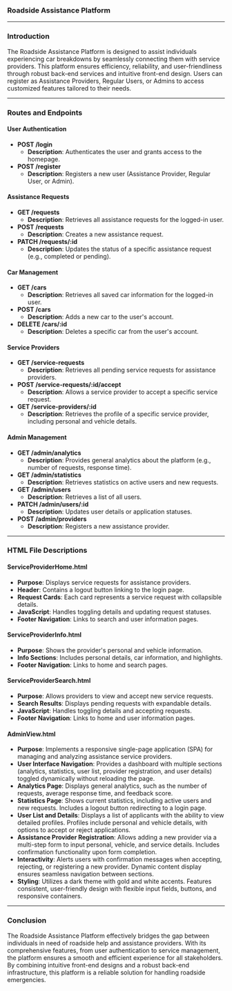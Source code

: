 ### **Roadside Assistance Platform**

---

### **Introduction**
The Roadside Assistance Platform is designed to assist individuals experiencing car breakdowns by seamlessly connecting them with service providers. This platform ensures efficiency, reliability, and user-friendliness through robust back-end services and intuitive front-end design. Users can register as Assistance Providers, Regular Users, or Admins to access customized features tailored to their needs. 

---

### **Routes and Endpoints**

#### **User Authentication**
- **POST /login**
  - **Description**: Authenticates the user and grants access to the homepage.
- **POST /register**
  - **Description**: Registers a new user (Assistance Provider, Regular User, or Admin).

#### **Assistance Requests**
- **GET /requests**
  - **Description**: Retrieves all assistance requests for the logged-in user.
- **POST /requests**
  - **Description**: Creates a new assistance request.
- **PATCH /requests/:id**
  - **Description**: Updates the status of a specific assistance request (e.g., completed or pending).

#### **Car Management**
- **GET /cars**
  - **Description**: Retrieves all saved car information for the logged-in user.
- **POST /cars**
  - **Description**: Adds a new car to the user's account.
- **DELETE /cars/:id**
  - **Description**: Deletes a specific car from the user's account.

#### **Service Providers**
- **GET /service-requests**
  - **Description**: Retrieves all pending service requests for assistance providers.
- **POST /service-requests/:id/accept**
  - **Description**: Allows a service provider to accept a specific service request.
- **GET /service-providers/:id**
  - **Description**: Retrieves the profile of a specific service provider, including personal and vehicle details.

#### **Admin Management**
- **GET /admin/analytics**
  - **Description**: Provides general analytics about the platform (e.g., number of requests, response time).
- **GET /admin/statistics**
  - **Description**: Retrieves statistics on active users and new requests.
- **GET /admin/users**
  - **Description**: Retrieves a list of all users.
- **PATCH /admin/users/:id**
  - **Description**: Updates user details or application statuses.
- **POST /admin/providers**
  - **Description**: Registers a new assistance provider.

---

### **HTML File Descriptions**

#### **ServiceProviderHome.html**
- **Purpose**: Displays service requests for assistance providers.
- **Header**: Contains a logout button linking to the login page.
- **Request Cards**: Each card represents a service request with collapsible details.
- **JavaScript**: Handles toggling details and updating request statuses.
- **Footer Navigation**: Links to search and user information pages.

#### **ServiceProviderInfo.html**
- **Purpose**: Shows the provider's personal and vehicle information.
- **Info Sections**: Includes personal details, car information, and highlights.
- **Footer Navigation**: Links to home and search pages.

#### **ServiceProviderSearch.html**
- **Purpose**: Allows providers to view and accept new service requests.
- **Search Results**: Displays pending requests with expandable details.
- **JavaScript**: Handles toggling details and accepting requests.
- **Footer Navigation**: Links to home and user information pages.

#### **AdminView.html**
- **Purpose**: Implements a responsive single-page application (SPA) for managing and analyzing assistance service providers.
- **User Interface Navigation**: Provides a dashboard with multiple sections (analytics, statistics, user list, provider registration, and user details) toggled dynamically without reloading the page.
- **Analytics Page**: Displays general analytics, such as the number of requests, average response time, and feedback score.
- **Statistics Page**: Shows current statistics, including active users and new requests. Includes a logout button redirecting to a login page.
- **User List and Details**: Displays a list of applicants with the ability to view detailed profiles. Profiles include personal and vehicle details, with options to accept or reject applications.
- **Assistance Provider Registration**: Allows adding a new provider via a multi-step form to input personal, vehicle, and service details. Includes confirmation functionality upon form completion.
- **Interactivity**: Alerts users with confirmation messages when accepting, rejecting, or registering a new provider. Dynamic content display ensures seamless navigation between sections.
- **Styling**: Utilizes a dark theme with gold and white accents. Features consistent, user-friendly design with flexible input fields, buttons, and responsive containers.

---

### **Conclusion**
The Roadside Assistance Platform effectively bridges the gap between individuals in need of roadside help and assistance providers. With its comprehensive features, from user authentication to service management, the platform ensures a smooth and efficient experience for all stakeholders. By combining intuitive front-end designs and a robust back-end infrastructure, this platform is a reliable solution for handling roadside emergencies.
